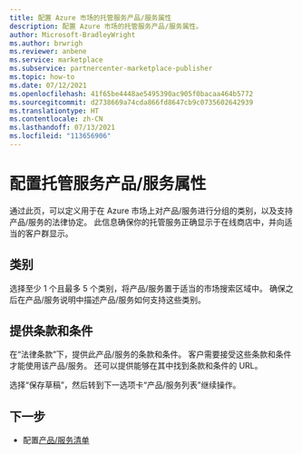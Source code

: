 ```yaml
---
title: 配置 Azure 市场的托管服务产品/服务属性
description: 配置 Azure 市场的托管服务产品/服务属性。
author: Microsoft-BradleyWright
ms.author: brwrigh
ms.reviewer: anbene
ms.service: marketplace
ms.subservice: partnercenter-marketplace-publisher
ms.topic: how-to
ms.date: 07/12/2021
ms.openlocfilehash: 41f65be4448ae5495390ac905f0bacaa464b5772
ms.sourcegitcommit: d2738669a74cda866fd8647cb9c0735602642939
ms.translationtype: HT
ms.contentlocale: zh-CN
ms.lasthandoff: 07/13/2021
ms.locfileid: "113656906"
---
```

# <a name="configure-managed-service-offer-properties"></a>配置托管服务产品/服务属性

通过此页，可以定义用于在 Azure 市场上对产品/服务进行分组的类别，以及支持产品/服务的法律协定。 此信息确保你的托管服务正确显示于在线商店中，并向适当的客户群显示。

## <a name="categories"></a>类别

选择至少 1 个且最多 5 个类别，将产品/服务置于适当的市场搜索区域中。 确保之后在产品/服务说明中描述产品/服务如何支持这些类别。

## <a name="provide-terms-and-conditions"></a>提供条款和条件

在“法律条款”下，提供此产品/服务的条款和条件。 客户需要接受这些条款和条件才能使用该产品/服务。 还可以提供能够在其中找到条款和条件的 URL。

选择“保存草稿”，然后转到下一选项卡“产品/服务列表”继续操作。 

## <a name="next-step"></a>下一步

- 配置[产品/服务清单](create-managed-service-offer-listing.md)
